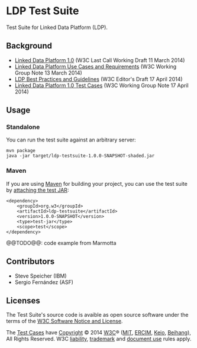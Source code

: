 # LDP Test Suite

Test Suite for Linked Data Platform (LDP).

## Background 

* [Linked Data Platform 1.0](http://www.w3.org/TR/ldp/) (W3C Last Call Working Draft 11 March 2014)
* [Linked Data Platform Use Cases and Requirements](http://www.w3.org/TR/ldp-ucr/) (W3C Working Group Note 13 March 2014)
* [LDP Best Practices and Guidelines](https://dvcs.w3.org/hg/ldpwg/raw-file/default/ldp-bp/ldp-bp.html) (W3C Editor's Draft 17 April 2014)
* [Linked Data Platform 1.0 Test Cases](https://dvcs.w3.org/hg/ldpwg/raw-file/default/Test%20Cases/LDP%20Test%20Cases.html) (W3C Working Group Note 17 April 2014)

## Usage

### Standalone

You can run the test suite against an arbitrary server:

    mvn package
    java -jar target/ldp-testsuite-1.0.0-SNAPSHOT-shaded.jar

### Maven

If you are using [Maven](http://maven.apache.org) for building your project, you can use the test suite by 
[attaching the test JAR](http://maven.apache.org/guides/mini/guide-attached-tests.html#Using_the_attached_test_JAR):

    <dependency>
        <groupId>org.w3</groupId>
        <artifactId>ldp-testsuite</artifactId>
        <version>1.0.0-SNAPSHOT</version>
        <type>test-jar</type>
        <scope>test</scope>
    </dependency>

@@TODO@@: code example from Marmotta

## Contributors

* Steve Speicher (IBM)
* Sergio Fernández (ASF)

## Licenses

The Test Suite's source code is avaible as open source software under the terms of the 
[W3C Software Notice and License](http://www.w3.org/Consortium/Legal/2002/copyright-software-20021231).

The [Test Cases](https://dvcs.w3.org/hg/ldpwg/raw-file/default/Test%20Cases/LDP%20Test%20Cases.html) 
have [Copyright](http://www.w3.org/Consortium/Legal/ipr-notice#Copyright) © 2014 [W3C](http://www.w3.org/)® 
([MIT](http://www.csail.mit.edu), [ERCIM](http://www.ercim.eu), [Keio](http://www.keio.ac.jp), 
[Beihang](http://ev.buaa.edu.cn)), All Rights Reserved. W3C [liability](http://www.w3.org/Consortium/Legal/ipr-notice#Legal_Disclaimer), 
[trademark](http://www.w3.org/Consortium/Legal/ipr-notice#W3C_Trademarks) and 
[document use](http://www.w3.org/Consortium/Legal/copyright-documents) rules apply.

